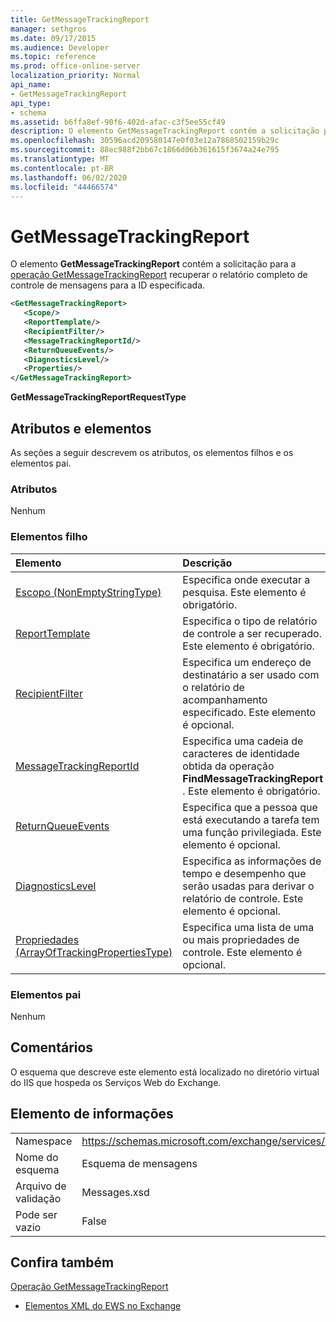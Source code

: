 ```yaml
---
title: GetMessageTrackingReport
manager: sethgros
ms.date: 09/17/2015
ms.audience: Developer
ms.topic: reference
ms.prod: office-online-server
localization_priority: Normal
api_name:
- GetMessageTrackingReport
api_type:
- schema
ms.assetid: b6ffa8ef-90f6-402d-afac-c3f5ee55cf49
description: O elemento GetMessageTrackingReport contém a solicitação para a operação GetMessageTrackingReport recuperar o relatório completo de controle de mensagens para a ID especificada.
ms.openlocfilehash: 30596acd209580147e0f03e12a7868502159b29c
ms.sourcegitcommit: 88ec988f2bb67c1866d06b361615f3674a24e795
ms.translationtype: MT
ms.contentlocale: pt-BR
ms.lasthandoff: 06/02/2020
ms.locfileid: "44466574"
---
```

# <a name="getmessagetrackingreport"></a>GetMessageTrackingReport

O elemento **GetMessageTrackingReport** contém a solicitação para a [operação GetMessageTrackingReport](getmessagetrackingreport-operation.md) recuperar o relatório completo de controle de mensagens para a ID especificada. 
  
```XML
<GetMessageTrackingReport>
   <Scope/>
   <ReportTemplate/>
   <RecipientFilter/>
   <MessageTrackingReportId/>
   <ReturnQueueEvents/>
   <DiagnosticsLevel/>
   <Properties/>
</GetMessageTrackingReport>
```

 **GetMessageTrackingReportRequestType**
## <a name="attributes-and-elements"></a>Atributos e elementos

As seções a seguir descrevem os atributos, os elementos filhos e os elementos pai.
  
### <a name="attributes"></a>Atributos

Nenhum
  
### <a name="child-elements"></a>Elementos filho

|**Elemento**|**Descrição**|
|:-----|:-----|
|[Escopo (NonEmptyStringType)](scope-nonemptystringtype.md) <br/> |Especifica onde executar a pesquisa. Este elemento é obrigatório.  <br/> |
|[ReportTemplate](reporttemplate.md) <br/> |Especifica o tipo de relatório de controle a ser recuperado. Este elemento é obrigatório.  <br/> |
|[RecipientFilter](recipientfilter.md) <br/> |Especifica um endereço de destinatário a ser usado com o relatório de acompanhamento especificado. Este elemento é opcional.  <br/> |
|[MessageTrackingReportId](messagetrackingreportid.md) <br/> |Especifica uma cadeia de caracteres de identidade obtida da operação **FindMessageTrackingReport** . Este elemento é obrigatório.  <br/> |
|[ReturnQueueEvents](returnqueueevents.md) <br/> |Especifica que a pessoa que está executando a tarefa tem uma função privilegiada. Este elemento é opcional.  <br/> |
|[DiagnosticsLevel](diagnosticslevel.md) <br/> |Especifica as informações de tempo e desempenho que serão usadas para derivar o relatório de controle. Este elemento é opcional.  <br/> |
|[Propriedades (ArrayOfTrackingPropertiesType)](properties-arrayoftrackingpropertiestype.md) <br/> |Especifica uma lista de uma ou mais propriedades de controle. Este elemento é opcional.  <br/> |
   
### <a name="parent-elements"></a>Elementos pai

Nenhum
  
## <a name="remarks"></a>Comentários

O esquema que descreve este elemento está localizado no diretório virtual do IIS que hospeda os Serviços Web do Exchange.
  
## <a name="element-information"></a>Elemento de informações

|||
|:-----|:-----|
|Namespace  <br/> |https://schemas.microsoft.com/exchange/services/2006/messages  <br/> |
|Nome do esquema  <br/> |Esquema de mensagens  <br/> |
|Arquivo de validação  <br/> |Messages.xsd  <br/> |
|Pode ser vazio  <br/> |False  <br/> |
   
## <a name="see-also"></a>Confira também



[Operação GetMessageTrackingReport](getmessagetrackingreport-operation.md)


- [Elementos XML do EWS no Exchange](ews-xml-elements-in-exchange.md)

